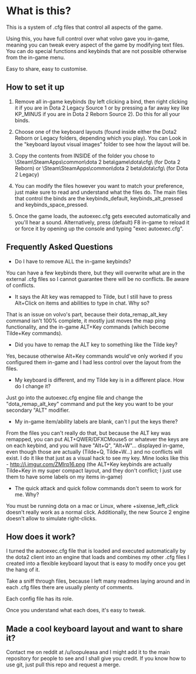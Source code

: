 What is this?
===========================================
 
This is a system of .cfg files that control all aspects of the game.

Using this, you have full control over what volvo gave you in-game, meaning you can tweak every aspect of the game by modifying text files. You can do special functions and keybinds that are not possible otherwise from the in-game menu.
 
 Easy to share, easy to customise.
 
 
How to set it up
-------------------------------------------
 
1. Remove all in-game keybinds (by left clicking a bind, then right clicking it if you are in Dota 2 Legacy Source 1 or by pressing a far away key like KP_MINUS if you are in Dota 2 Reborn Source 2). Do this for all your binds.
 
2. Choose one of the keyboard layouts (found inside either the Dota2 Reborn or Legacy folders, depending which you play). You can Look in the "keyboard layout visual images" folder to see how the layout will be.

3. Copy the contents from INSIDE of the folder you chose to \Steam\SteamApps\common\dota 2 beta\game\dota\cfg\ (for Dota 2 Reborn) or \Steam\SteamApps\common\dota 2 beta\dota\cfg\ (for Dota 2 Legacy)  
 
4. You can modify the files however you want to match your preference, just make sure to read and understand what the files do. The main files that control the binds are the keybinds_default, keybinds_alt_pressed and keybinds_space_pressed.

5. Once the game loads, the autoexec.cfg gets executed automatically and you'll hear a sound. Alternatively, press (default) F8 in-game to reload it or force it by opening up the console and typing "exec autoexec.cfg".


Frequently Asked Questions
------------------------------------------------
 
- Do I have to remove ALL the in-game keybinds?

You can have a few keybinds there, but they will overwrite what are in the external .cfg files so I cannot guarantee there will be no conflicts. Be aware of conflicts.

- It says the Alt key was remapped to Tilde, but I still have to press Alt+Click on items and abilities to type in chat. Why so?

That is an issue on volvo's part, because their dota_remap_alt_key command isn't 100% complete, it mostly just moves the map ping functionality, and the in-game ALT+Key commands (which become Tilde+Key commands). 

- Did you have to remap the ALT key to something like the Tilde key?

Yes, because otherwise Alt+Key commands would've only worked if you configured them in-game and I had less control over the layout from the files.

- My keyboard is different, and my Tilde key is in a different place. How do I change it?

Just go into the autoexec.cfg engine file and change the "dota_remap_alt_key" command and put the key you want to be your secondary "ALT" modifier.

- My in-game item/ability labels are blank, can't I put the keys there?

From the files you can't really do that, but because the ALT key was remapped, you can put ALT+QWER/DFXCMouse5 or whatever the keys are on each keybind, and you will have "Alt+Q", "Alt+W"... displayed in-game, even though those are actually (Tilde+Q, Tilde+W...) and no conflicts will exist. I do it like that just as a visual hack to see my key.
Mine looks like this - http://i.imgur.com/ZMlrp16.png (the ALT+Key keybinds are actually Tilde+Key in my super compact layout, and they don't conflict; I just use them to have some labels on my items in-game)
 
- The quick attack and quick follow commands don't seem to work for me. Why?

You must be running dota on a mac or Linux, where +sixense_left_click doesn't really work as a normal click.
Additionally, the new Source 2 engine doesn't allow to simulate right-clicks.
 
 
How does it work?
--------------------------------------------------
 
I turned the autoexec.cfg file that is loaded and executed automatically by the dota2 client into an engine that loads and combines my other .cfg files I created into a flexible keyboard layout that is easy to modify once you get the hang of it. 

Take a sniff through files, because I left many readmes laying around and in each .cfg files there are usually plenty of comments.

Each config file has its role.

Once you understand what each does, it's easy to tweak.


Made a cool keyboard layout and want to share it?
-------------------------------------------------

Contact me on reddit at /u/loopuleasa and I might add it to the main repository for people to see and I shall give you credit.
If you know how to use git, just pull this repo and request a merge.
